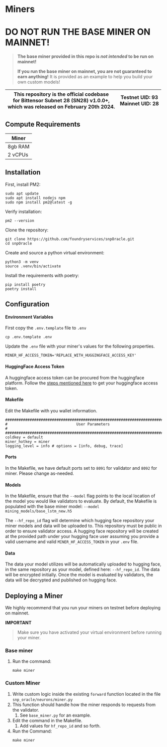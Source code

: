 # Miners

# **DO NOT RUN THE BASE MINER ON MAINNET!**

> **The base miner provided in this repo is _not intended_ to be run on mainnet!**
>
> **If you run the base miner on mainnet, you are not guaranteed to earn anything!**
> It is provided as an example to help you build your own custom models!
>

<div align="center">

| This repository is the official codebase<br>for Bittensor Subnet 28 (SN28) v1.0.0+,<br>which was released on February 20th 2024. | **Testnet UID:**  93 <br> **Mainnet UID:**  28 |
| - | - |

</div>

## Compute Requirements

|   Miner   |
|-----------|
|  8gb RAM  |
|  2 vCPUs  |

## Installation

First, install PM2:
```
sudo apt update
sudo apt install nodejs npm
sudo npm install pm2@latest -g
```

Verify installation:
```
pm2 --version
```

Clone the repository:
```
git clone https://github.com/foundryservices/snpOracle.git
cd snpOracle
```

Create and source a python virtual environment:
```
python3 -m venv
source .venv/bin/activate
```

Install the requirements with poetry:
```
pip install poetry
poetry install
```

## Configuration

#### Environment Variables
First copy the `.env.template` file to `.env`

```shell
cp .env.template .env
```

Update the `.env` file with your miner's values for the following properties.

```text
MINER_HF_ACCESS_TOKEN='REPLACE_WITH_HUGGINGFACE_ACCESS_KEY'
```

#### HuggingFace Access Token
A huggingface access token can be procured from the huggingface platform. Follow the <a href='https://huggingface.co/docs/hub/en/security-tokens'>steps mentioned here</a> to get your huggingface access token.

#### Makefile
Edit the Makefile with you wallet information.

```text
################################################################################
#                               User Parameters                                #
################################################################################
coldkey = default
miner_hotkey = miner
logging_level = info # options = [info, debug, trace]
```

#### Ports
In the Makefile, we have default ports set to `8091` for validator and `8092` for miner. Please change as-needed.

#### Models
In the Makefile, ensure that the `--model` flag points to the local location of the model you would like validators to evaluate. By default, the Makefile is populated with the base miner model:
`--model mining_models/base_lstm_new.h5`

The `--hf_repo_id` flag will determine which hugging face repository your miner models and data will be uploaded to. This repository must be public in order to ensure validator access. A hugging face repository will be created at the provided path under your hugging face user assuming you provide a valid username and valid `MINER_HF_ACCESS_TOKEN` in your `.env` file.

#### Data
The data your model utilizes will be automatically uploaded to hugging face, in the same repository as your model, defined here: `--hf_repo_id`. The data will be encrypted initially. Once the model is evaluated by validators, the data will be decrypted and published on hugging face.

## Deploying a Miner
We highly recommend that you run your miners on testnet before deploying on mainnet.

**IMPORTANT**
> Make sure you have activated your virtual environment before running your miner.

### Base miner

1. Run the command:
   ```shell
   make miner
   ```

### Custom Miner

1. Write custom logic inside the existing `forward` function located in the file `snp_oracle/neurons/miner.py`
2. This function should handle how the miner responds to requests from the validator.
   1. See `base_miner.py` for an example.
3. Edit the command in the Makefile.
   1. Add values for `hf_repo_id` and so forth.
4. Run the Command:
   ```
   make miner
   ```
